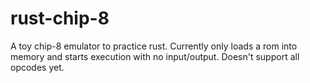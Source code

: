 # rust-chip-8

A toy chip-8 emulator to practice rust. Currently only loads a rom into memory
and starts execution with no input/output. Doesn't support all opcodes yet.

